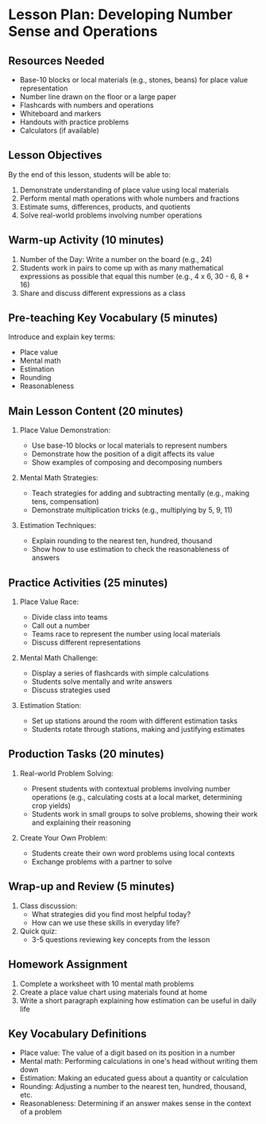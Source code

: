 # Lesson Plan: Developing Number Sense and Operations

## Resources Needed
- Base-10 blocks or local materials (e.g., stones, beans) for place value representation
- Number line drawn on the floor or a large paper
- Flashcards with numbers and operations
- Whiteboard and markers
- Handouts with practice problems
- Calculators (if available)

## Lesson Objectives
By the end of this lesson, students will be able to:
1. Demonstrate understanding of place value using local materials
2. Perform mental math operations with whole numbers and fractions
3. Estimate sums, differences, products, and quotients
4. Solve real-world problems involving number operations

## Warm-up Activity (10 minutes)
1. Number of the Day: Write a number on the board (e.g., 24)
2. Students work in pairs to come up with as many mathematical expressions as possible that equal this number (e.g., 4 x 6, 30 - 6, 8 + 16)
3. Share and discuss different expressions as a class

## Pre-teaching Key Vocabulary (5 minutes)
Introduce and explain key terms:
- Place value
- Mental math
- Estimation
- Rounding
- Reasonableness

## Main Lesson Content (20 minutes)
1. Place Value Demonstration:
   - Use base-10 blocks or local materials to represent numbers
   - Demonstrate how the position of a digit affects its value
   - Show examples of composing and decomposing numbers

2. Mental Math Strategies:
   - Teach strategies for adding and subtracting mentally (e.g., making tens, compensation)
   - Demonstrate multiplication tricks (e.g., multiplying by 5, 9, 11)

3. Estimation Techniques:
   - Explain rounding to the nearest ten, hundred, thousand
   - Show how to use estimation to check the reasonableness of answers

## Practice Activities (25 minutes)
1. Place Value Race:
   - Divide class into teams
   - Call out a number
   - Teams race to represent the number using local materials
   - Discuss different representations

2. Mental Math Challenge:
   - Display a series of flashcards with simple calculations
   - Students solve mentally and write answers
   - Discuss strategies used

3. Estimation Station:
   - Set up stations around the room with different estimation tasks
   - Students rotate through stations, making and justifying estimates

## Production Tasks (20 minutes)
1. Real-world Problem Solving:
   - Present students with contextual problems involving number operations (e.g., calculating costs at a local market, determining crop yields)
   - Students work in small groups to solve problems, showing their work and explaining their reasoning

2. Create Your Own Problem:
   - Students create their own word problems using local contexts
   - Exchange problems with a partner to solve

## Wrap-up and Review (5 minutes)
1. Class discussion:
   - What strategies did you find most helpful today?
   - How can we use these skills in everyday life?
2. Quick quiz:
   - 3-5 questions reviewing key concepts from the lesson

## Homework Assignment
1. Complete a worksheet with 10 mental math problems
2. Create a place value chart using materials found at home
3. Write a short paragraph explaining how estimation can be useful in daily life

## Key Vocabulary Definitions
- Place value: The value of a digit based on its position in a number
- Mental math: Performing calculations in one's head without writing them down
- Estimation: Making an educated guess about a quantity or calculation
- Rounding: Adjusting a number to the nearest ten, hundred, thousand, etc.
- Reasonableness: Determining if an answer makes sense in the context of a problem